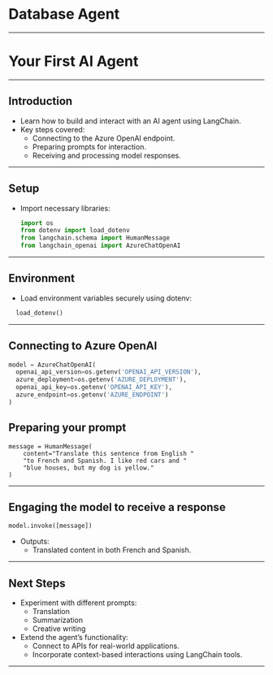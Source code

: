 # Database Agent

---

# Your First AI Agent

---
## Introduction
* Learn how to build and interact with an AI agent using LangChain.
* Key steps covered:
  * Connecting to the Azure OpenAI endpoint.
  * Preparing prompts for interaction.
  * Receiving and processing model responses.

---
## Setup
* Import necessary libraries:
  ```python
  import os
  from dotenv import load_dotenv
  from langchain.schema import HumanMessage
  from langchain_openai import AzureChatOpenAI
---

## Environment
* Load environment variables securely using dotenv:

```python
  load_dotenv()
```

---

## Connecting to Azure OpenAI

```python
model = AzureChatOpenAI(
  openai_api_version=os.getenv('OPENAI_API_VERSION'),
  azure_deployment=os.getenv('AZURE_DEPLOYMENT'),
  openai_api_key=os.getenv('OPENAI_API_KEY'),
  azure_endpoint=os.getenv('AZURE_ENDPOINT')
)
```
## Preparing your prompt
```Text
message = HumanMessage(
    content="Translate this sentence from English "
    "to French and Spanish. I like red cars and "
    "blue houses, but my dog is yellow."
)
```
---

## Engaging the model to receive a response

```python
model.invoke([message])
```

* Outputs:
  * Translated content in both French and Spanish.
---

## Next Steps

* Experiment with different prompts:
  * Translation
  * Summarization
  * Creative writing
* Extend the agent’s functionality:
  * Connect to APIs for real-world applications.
  * Incorporate context-based interactions using LangChain tools.

---


